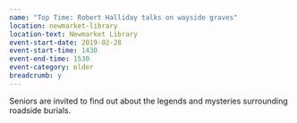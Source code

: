 ```yaml
---
name: "Top Time: Robert Halliday talks on wayside graves"
location: newmarket-library
location-text: Newmarket Library
event-start-date: 2019-02-28
event-start-time: 1430
event-end-time: 1530
event-category: older
breadcrumb: y
---
```


Seniors are invited to find out about the legends and mysteries surrounding roadside burials.
